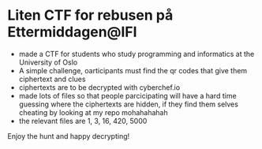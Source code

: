 # Liten CTF for rebusen på Ettermiddagen@IFI
- made a CTF for students who study programming and informatics at the University of Oslo
- A simple challenge, oarticipants must find the qr codes that give them ciphertext and clues
- ciphertexts are to be decrypted with cyberchef.io
- made lots of files so that people parcicipating will have a hard time guessing where the ciphertexts are hidden, if they find them selves cheating by looking at my repo mohahahahah
- the relevant files are 1, 3, 16, 420, 5000

Enjoy the hunt and happy decrypting!
